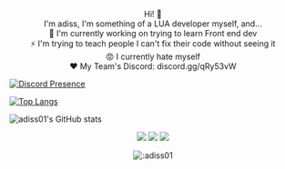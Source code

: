 
<div align='center'>
<p>
    
Hi! 👋 <br>
I'm adiss, I'm something of a LUA developer myself, and... <br>
🔭 I'm currently working on trying to learn Front end dev <br>
⚡ I'm trying to teach people I can't fix their code without seeing it <br>
😡 I currently hate myself <br>
❤️ My Team's Discord: discord.gg/qRy53vW <br>
</p>
</div>

[![Discord Presence](https://lanyard-profile-readme.vercel.app/api/342360490422566913?theme=dark&bg=000e27&animated=true&hideDiscrim=false&borderRadius=20px)](https://discord.com/users/342360490422566913)

[![Top Langs](https://github-readme-stats.vercel.app/api/top-langs/?username=adiss01&layout=compact&langs_count=10&theme=radical)](https://github.com/anuraghazra/github-readme-stats)

![adiss01's GitHub stats](https://github-readme-stats.vercel.app/api?username=adiss01&show_icons=true&theme=radical)

<div align="center">
<p>
    <a href="https://www.instagram.com/adiss.exe/" target"blank_"><img src="https://img.shields.io/badge/INSTAGRAM%20-DC3175.svg?&style=for-the-badge&logo=instagram&logoColor=white"></a>
       <a href="https://open.spotify.com/user/0va37wpu51nl3104o0yi7d5dn?si=3ff2750c934241b8" target"blank_"><img src="https://img.shields.io/badge/Spotify%20-1ed760.svg?&style=for-the-badge&logo=spotify&logoColor=white"></a>
       <a href="https://steamcommunity.com/id/adis00/" target"blank_"><img src="https://img.shields.io/badge/Steam%20-111111.svg?&style=for-the-badge&logo=steam&logoColor=white"> </a></a>
</p>
<p>
    <img src="https://count.getloli.com/get/@:adiss01?theme=rule34" alt=":adiss01" />
</p>
    
</div>

